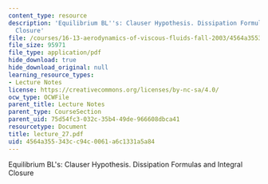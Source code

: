 ```yaml
---
content_type: resource
description: 'Equilibrium BL''s: Clauser Hypothesis. Dissipation Formulas and Integral
  Closure'
file: /courses/16-13-aerodynamics-of-viscous-fluids-fall-2003/4564a355343cc94c0061a6c1331a5a84_lecture_27.pdf
file_size: 95971
file_type: application/pdf
hide_download: true
hide_download_original: null
learning_resource_types:
- Lecture Notes
license: https://creativecommons.org/licenses/by-nc-sa/4.0/
ocw_type: OCWFile
parent_title: Lecture Notes
parent_type: CourseSection
parent_uid: 75d54fc3-032c-35b4-49de-966608dbca41
resourcetype: Document
title: lecture_27.pdf
uid: 4564a355-343c-c94c-0061-a6c1331a5a84
---
```

Equilibrium BL's: Clauser Hypothesis. Dissipation Formulas and Integral Closure